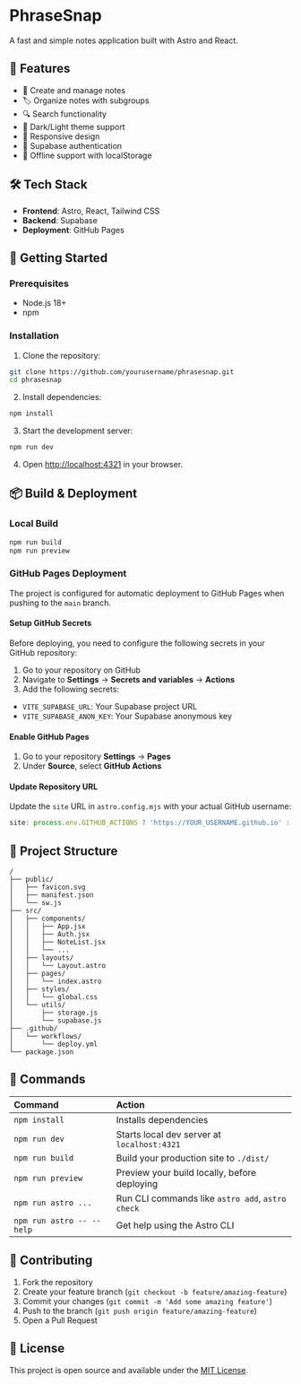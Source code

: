 # PhraseSnap

A fast and simple notes application built with Astro and React.

## 🚀 Features

- 📝 Create and manage notes
- 🏷️ Organize notes with subgroups
- 🔍 Search functionality
- 🌙 Dark/Light theme support
- 📱 Responsive design
- 🔐 Supabase authentication
- 💾 Offline support with localStorage

## 🛠️ Tech Stack

- **Frontend**: Astro, React, Tailwind CSS
- **Backend**: Supabase
- **Deployment**: GitHub Pages

## 🚀 Getting Started

### Prerequisites

- Node.js 18+
- npm

### Installation

1. Clone the repository:
```sh
git clone https://github.com/yourusername/phrasesnap.git
cd phrasesnap
```

2. Install dependencies:
```sh
npm install
```

3. Start the development server:
```sh
npm run dev
```

4. Open [http://localhost:4321](http://localhost:4321) in your browser.

## 📦 Build & Deployment

### Local Build

```sh
npm run build
npm run preview
```

### GitHub Pages Deployment

The project is configured for automatic deployment to GitHub Pages when pushing to the `main` branch.

#### Setup GitHub Secrets

Before deploying, you need to configure the following secrets in your GitHub repository:

1. Go to your repository on GitHub
2. Navigate to **Settings** → **Secrets and variables** → **Actions**
3. Add the following secrets:

- `VITE_SUPABASE_URL`: Your Supabase project URL
- `VITE_SUPABASE_ANON_KEY`: Your Supabase anonymous key

#### Enable GitHub Pages

1. Go to your repository **Settings** → **Pages**
2. Under **Source**, select **GitHub Actions**

#### Update Repository URL

Update the `site` URL in `astro.config.mjs` with your actual GitHub username:

```javascript
site: process.env.GITHUB_ACTIONS ? 'https://YOUR_USERNAME.github.io' : undefined,
```

## 📁 Project Structure

```text
/
├── public/
│   ├── favicon.svg
│   ├── manifest.json
│   └── sw.js
├── src/
│   ├── components/
│   │   ├── App.jsx
│   │   ├── Auth.jsx
│   │   ├── NoteList.jsx
│   │   └── ...
│   ├── layouts/
│   │   └── Layout.astro
│   ├── pages/
│   │   └── index.astro
│   ├── styles/
│   │   └── global.css
│   └── utils/
│       ├── storage.js
│       └── supabase.js
├── .github/
│   └── workflows/
│       └── deploy.yml
└── package.json
```

## 🧞 Commands

| Command                   | Action                                           |
| :------------------------ | :----------------------------------------------- |
| `npm install`             | Installs dependencies                            |
| `npm run dev`             | Starts local dev server at `localhost:4321`      |
| `npm run build`           | Build your production site to `./dist/`          |
| `npm run preview`         | Preview your build locally, before deploying     |
| `npm run astro ...`       | Run CLI commands like `astro add`, `astro check` |
| `npm run astro -- --help` | Get help using the Astro CLI                     |

## 🤝 Contributing

1. Fork the repository
2. Create your feature branch (`git checkout -b feature/amazing-feature`)
3. Commit your changes (`git commit -m 'Add some amazing feature'`)
4. Push to the branch (`git push origin feature/amazing-feature`)
5. Open a Pull Request

## 📄 License

This project is open source and available under the [MIT License](LICENSE).
